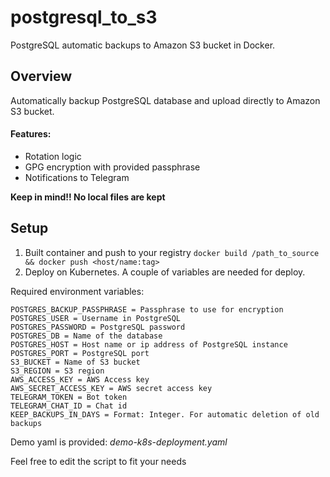 # postgresql_to_s3
PostgreSQL automatic backups to Amazon S3 bucket in Docker.

## Overview
Automatically backup PostgreSQL database and upload directly to Amazon S3 bucket.

#### Features:
 * Rotation logic
 * GPG encryption with provided passphrase
 * Notifications to Telegram

 __Keep in mind!! No local files are kept__

## Setup

1. Built container and push to your registry
`docker build /path_to_source && docker push <host/name:tag>`
2. Deploy on Kubernetes. A couple of variables are needed for deploy.

Required environment variables:
```
POSTGRES_BACKUP_PASSPHRASE = Passphrase to use for encryption
POSTGRES_USER = Username in PostgreSQL
POSTGRES_PASSWORD = PostgreSQL password
POSTGRES_DB = Name of the database
POSTGRES_HOST = Host name or ip address of PostgreSQL instance
POSTGRES_PORT = PostgreSQL port
S3_BUCKET = Name of S3 bucket
S3_REGION = S3 region
AWS_ACCESS_KEY = AWS Access key
AWS_SECRET_ACCESS_KEY = AWS secret access key
TELEGRAM_TOKEN = Bot token
TELEGRAM_CHAT_ID = Chat id
KEEP_BACKUPS_IN_DAYS = Format: Integer. For automatic deletion of old backups
```

Demo yaml is provided: _demo-k8s-deployment.yaml_

Feel free to edit the script to fit your needs
